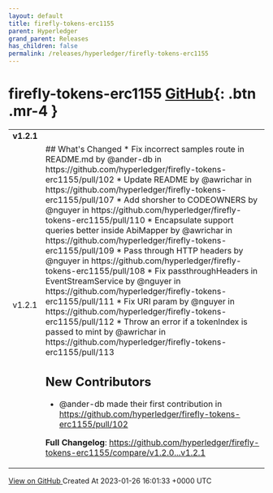 ```yaml
---
layout: default
title: firefly-tokens-erc1155
parent: Hyperledger
grand_parent: Releases
has_children: false
permalink: /releases/hyperledger/firefly-tokens-erc1155
---
```


# firefly-tokens-erc1155 <span class="fs-3 right-align">[GitHub](https://github.com/hyperledger/firefly-tokens-erc1155){: .btn .mr-4 }</span>


<div>
    <table>
        <tr>
            <td colspan="2">
                <b>
                    v1.2.1
                </b>
            </td>
        </tr>
        <tr>
            <td>
                <span class="chip">
                    v1.2.1
                </span>
            </td>
            <td>
                ## What's Changed
* Fix incorrect samples route in README.md by @ander-db in https://github.com/hyperledger/firefly-tokens-erc1155/pull/102
* Update README by @awrichar in https://github.com/hyperledger/firefly-tokens-erc1155/pull/107
* Add shorsher to CODEOWNERS by @nguyer in https://github.com/hyperledger/firefly-tokens-erc1155/pull/110
* Encapsulate support queries better inside AbiMapper by @awrichar in https://github.com/hyperledger/firefly-tokens-erc1155/pull/109
* Pass through HTTP headers by @nguyer in https://github.com/hyperledger/firefly-tokens-erc1155/pull/108
* Fix passthroughHeaders in EventStreamService by @nguyer in https://github.com/hyperledger/firefly-tokens-erc1155/pull/111
* Fix URI param by @nguyer in https://github.com/hyperledger/firefly-tokens-erc1155/pull/112
* Throw an error if a tokenIndex is passed to mint by @awrichar in https://github.com/hyperledger/firefly-tokens-erc1155/pull/113

## New Contributors
* @ander-db made their first contribution in https://github.com/hyperledger/firefly-tokens-erc1155/pull/102

**Full Changelog**: https://github.com/hyperledger/firefly-tokens-erc1155/compare/v1.2.0...v1.2.1
            </td>
        </tr>
    </table>
    <a href="https://github.com/hyperledger/firefly-tokens-erc1155/releases/tag/v1.2.1" class=".btn">
        View on GitHub
    </a>
    <span class="right-align">
        Created At 2023-01-26 16:01:33 +0000 UTC
    </span>
</div>

